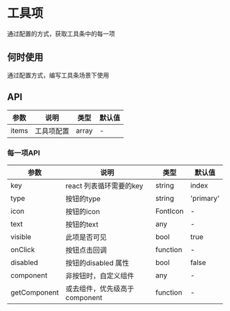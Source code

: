 # 工具项

通过配置的方式，获取工具条中的每一项

## 何时使用
通过配置方式，编写工具条场景下使用

## API

参数|说明|类型|默认值
---|---|---|---
items | 工具项配置 | array | -

### 每一项API

参数|说明|类型|默认值
---|---|---|---
key | react 列表循环需要的key | string | index
type | 按钮的type | string| 'primary'
icon | 按钮的icon | FontIcon | -
text | 按钮的text | any | -
visible | 此项是否可见 | bool | true
onClick | 按钮点击回调 | function | -
disabled | 按钮的disabled 属性 | bool | false
component | 非按钮时，自定义组件 | any | -
getComponent | 或去组件，优先级高于 component | function | -

